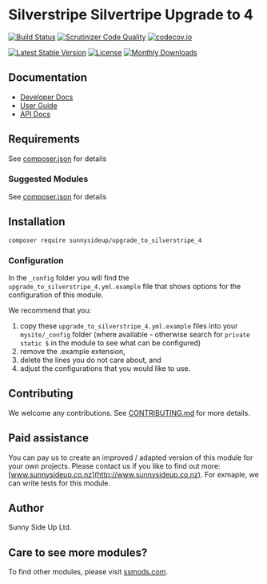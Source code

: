 # Silverstripe Silvertripe Upgrade to 4
[![Build Status](https://travis-ci.org/sunnysideup/silverstripe-upgrade_to_silverstripe_4.svg?branch=master)](https://travis-ci.org/sunnysideup/silverstripe-upgrade_to_silverstripe_4)
[![Scrutinizer Code Quality](https://scrutinizer-ci.com/g/sunnysideup/silverstripe-upgrade_to_silverstripe_4/badges/quality-score.png?b=master)](https://scrutinizer-ci.com/g/sunnysideup/silverstripe-upgrade_to_silverstripe_4/?branch=master)
[![codecov.io](https://codecov.io/github/sunnysideup/silverstripe-upgrade_to_silverstripe_4/coverage.svg?branch=master)](https://codecov.io/github/sunnysideup/silverstripe-upgrade_to_silverstripe_4?branch=master)

[![Latest Stable Version](https://poser.pugx.org/sunnysideup/upgrade_to_silverstripe_4/version)](https://packagist.org/packages/sunnysideup/upgrade_to_silverstripe_4)
[![License](https://poser.pugx.org/sunnysideup/upgrade_to_silverstripe_4/license)](https://packagist.org/packages/sunnysideup/upgrade_to_silverstripe_4)
[![Monthly Downloads](https://poser.pugx.org/sunnysideup/upgrade_to_silverstripe_4/d/monthly)](https://packagist.org/packages/sunnysideup/upgrade_to_silverstripe_4)


## Documentation



 * [Developer Docs](docs/en/INDEX.md)
 * [User Guide](docs/en/userguide.md)
 * [API Docs](http://docs.ssmods.com/sunnysideup/upgrade_to_silverstripe_4/classes.xhtml)


## Requirements



See [composer.json](composer.json) for details


### Suggested Modules



See [composer.json](composer.json) for details


## Installation


```
composer require sunnysideup/upgrade_to_silverstripe_4
```

### Configuration



In the `_config` folder you will find the `upgrade_to_silverstripe_4.yml.example`
file that shows options for the configuration of this module.

We recommend that you:

  1. copy these `upgrade_to_silverstripe_4.yml.example` files into your
`mysite/_config` folder (where available - otherwise search for `private static $` in the module to see what can be configured)
  2. remove the .example extension,
  3. delete the lines you do not care about, and
  4. adjust the configurations that you would like to use.


## Contributing



We welcome any contributions. See [CONTRIBUTING.md](CONTRIBUTING.md) for more details.

## Paid assistance



You can pay us to create an improved / adapted version of this module for your own projects.  Please contact us if you like to find out more: [www.sunnysideup.co.nz](http://www.sunnysideup.co.nz).  For exmaple, we can write tests for this module.

## Author



Sunny Side Up Ltd.


## Care to see more modules?

To find other modules, please visit [ssmods.com](http://ssmods.com/).
